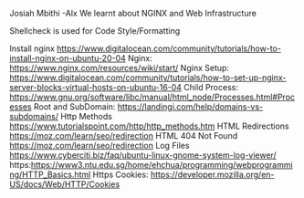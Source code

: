  Josiah Mbithi -Alx 
We learnt about NGINX and Web Infrastructure

Shellcheck is used for Code Style/Formatting

Install nginx
https://www.digitalocean.com/community/tutorials/how-to-install-nginx-on-ubuntu-20-04
Nginx: https://www.nginx.com/resources/wiki/start/
Nginx Setup: https://www.digitalocean.com/community/tutorials/how-to-set-up-nginx-server-blocks-virtual-hosts-on-ubuntu-16-04
Child Process: https://www.gnu.org/software/libc/manual/html_node/Processes.html#Processes
Root and SubDomain: https://landingi.com/help/domains-vs-subdomains/
Http Methods
https://www.tutorialspoint.com/http/http_methods.htm
HTML Redirections
https://moz.com/learn/seo/redirection
HTML 404 Not Found
https://moz.com/learn/seo/redirection
Log Files
https://www.cyberciti.biz/faq/ubuntu-linux-gnome-system-log-viewer/
https:https://www3.ntu.edu.sg/home/ehchua/programming/webprogramming/HTTP_Basics.html
Https Cookies: https://developer.mozilla.org/en-US/docs/Web/HTTP/Cookies

